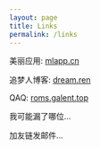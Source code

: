 ```yaml
---
layout: page
title: Links
permalink: /links
---
```

美丽应用: [mlapp.cn](https://mlapp.cn)

追梦人博客: [dream.ren](https://dream.ren)

QAQ: [roms.galent.top](https://roms.galent.top)

我可能漏了哪位...

加友链发邮件...
